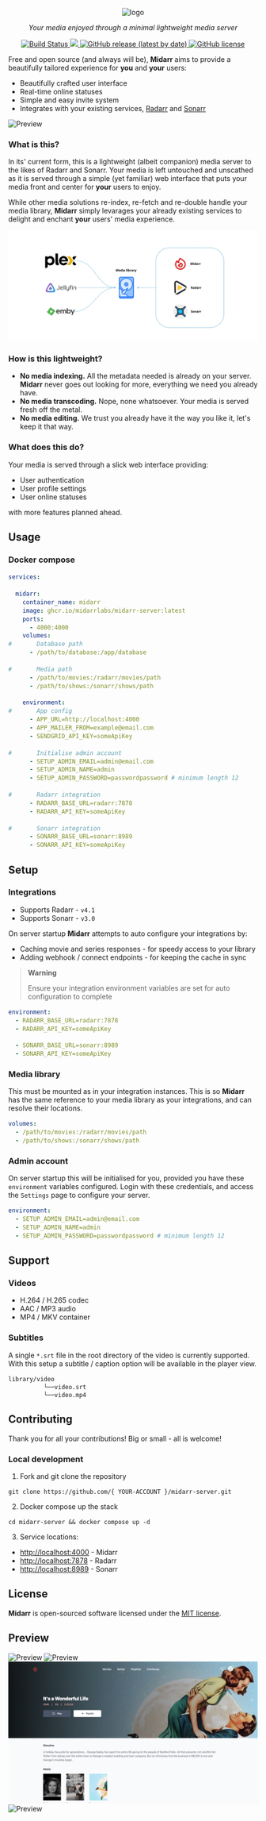 <p align="center">
    <img src="priv/static/logo.svg" width="150" height="150" alt="logo">
</p>

<p align="center">
    <em>Your media enjoyed through a minimal lightweight media server</em>
</p>

<p align="center">
    <a href="https://github.com/midarrlabs/midarr-server/actions/workflows/master.yml">
        <img src="https://github.com/midarrlabs/midarr-server/actions/workflows/master.yml/badge.svg" alt="Build Status">
    </a>
    <a href="https://codecov.io/gh/midarrlabs/midarr-server">
        <img src="https://codecov.io/gh/midarrlabs/midarr-server/branch/master/graph/badge.svg?token=8PJVJG09RK"/>
    </a>
    <a href="https://github.com/midarrlabs/midarr-server/releases">
        <img alt="GitHub release (latest by date)" src="https://img.shields.io/github/v/release/midarrlabs/midarr-server">
    </a>
    <a href="https://github.com/midarrlabs/midarr-server/blob/master/LICENSE">
        <img alt="GitHub license" src="https://img.shields.io/github/license/midarrlabs/midarr-server">
    </a>
</p>

Free and open source (and always will be), **Midarr** aims to provide a beautifully tailored experience for **you** and **your**
users:

* Beautifully crafted user interface
* Real-time online statuses
* Simple and easy invite system
* Integrates with your existing services, [Radarr](https://radarr.video/) and [Sonarr](https://sonarr.tv/)

![Preview](docs/home-v2.0.0.png)

### What is this?

In its' current form, this is a lightweight (albeit companion) media server to the likes of Radarr and Sonarr. 
Your media is left untouched and unscathed as it is served through a simple (yet familiar) web interface that puts your media front and center for
**your** users to enjoy.

While other media solutions re-index, re-fetch and re-double handle your media library, **Midarr** simply levarages your already existing
services to delight and enchant **your** users' media experience.

![Preview](docs/ecosystem-v2.0.0.jpg)

### How is this lightweight?

* **No media indexing.** All the metadata needed is already on your server. **Midarr** never goes out looking for more, everything we need you already have.
* **No media transcoding.** Nope, none whatsoever. Your media is served fresh off the metal.
* **No media editing.** We trust you already have it the way you like it, let's keep it that way.

### What does this do?

Your media is served through a slick web interface providing:

* User authentication
* User profile settings
* User online statuses

with more features planned ahead.

## Usage

### Docker compose

```yaml
services:
  
  midarr:
    container_name: midarr
    image: ghcr.io/midarrlabs/midarr-server:latest
    ports:
      - 4000:4000
    volumes:
#       Database path
      - /path/to/database:/app/database

#       Media path
      - /path/to/movies:/radarr/movies/path
      - /path/to/shows:/sonarr/shows/path

    environment:
#       App config
      - APP_URL=http://localhost:4000
      - APP_MAILER_FROM=example@email.com
      - SENDGRID_API_KEY=someApiKey

#       Initialise admin account
      - SETUP_ADMIN_EMAIL=admin@email.com
      - SETUP_ADMIN_NAME=admin
      - SETUP_ADMIN_PASSWORD=passwordpassword # minimum length 12

#       Radarr integration
      - RADARR_BASE_URL=radarr:7878
      - RADARR_API_KEY=someApiKey

#       Sonarr integration
      - SONARR_BASE_URL=sonarr:8989
      - SONARR_API_KEY=someApiKey
```

## Setup

### Integrations

* Supports Radarr - `v4.1`
* Supports Sonarr - `v3.0`

On server startup **Midarr** attempts to auto configure your integrations by:

* Caching movie and series responses - for speedy access to your library
* Adding webhook / connect endpoints - for keeping the cache in sync

> __Warning__
>
> Ensure your integration environment variables are set for auto configuration to complete

```yaml
environment:
  - RADARR_BASE_URL=radarr:7878
  - RADARR_API_KEY=someApiKey

  - SONARR_BASE_URL=sonarr:8989
  - SONARR_API_KEY=someApiKey
```


### Media library

This must be mounted as in your integration instances. This is so **Midarr** has the same reference to your media library as your integrations, and can resolve their locations.

```yaml
volumes:
  - /path/to/movies:/radarr/movies/path
  - /path/to/shows:/sonarr/shows/path
```

### Admin account

On server startup this will be initialised for you, provided you have these `environment` variables configured. Login with these credentials, and access the `Settings` page to configure your server.

```yaml
environment:
  - SETUP_ADMIN_EMAIL=admin@email.com
  - SETUP_ADMIN_NAME=admin
  - SETUP_ADMIN_PASSWORD=passwordpassword # minimum length 12
```

## Support

### Videos

* H.264 / H.265 codec
* AAC / MP3 audio
* MP4 / MKV container

### Subtitles

A single `*.srt` file in the root directory of the video is currently supported. With this setup a subtitle / caption option will be available in the player view.

```
library/video
          └──video.srt
          └──video.mp4
```

## Contributing

Thank you for all your contributions! Big or small - all is welcome!

### Local development

1. Fork and git clone the repository

```
git clone https://github.com/{ YOUR-ACCOUNT }/midarr-server.git
```

2. Docker compose up the stack

```
cd midarr-server && docker compose up -d
```
3. Service locations:

- [http://localhost:4000](http://localhost:4000) - Midarr
- [http://localhost:7878](http://localhost:7878) - Radarr
- [http://localhost:8989](http://localhost:8989) - Sonarr

## License

**Midarr** is open-sourced software licensed under the [MIT license](LICENSE).

## Preview

![Preview](docs/login-v1.4.0.png)
![Preview](docs/online-v1.6.1.png)
![Preview](docs/movie-v2.0.0.png)
![Preview](docs/player-v1.15.0.png)
